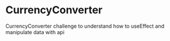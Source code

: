# CurrencyConverter
CurrencyConverter challenge to understand how to useEffect and manipulate data with api
